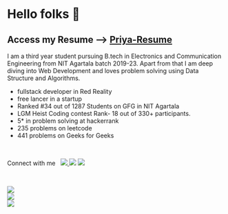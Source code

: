 # Hello folks 👋
## Access my Resume --> [Priya-Resume](https://drive.google.com/drive/folders/19vOspisAKlPQE0MDzJL7QrhFpZ04lNfs?usp=sharing)

I am a third year student pursuing B.tech in Electronics and Communication Engineering from NIT Agartala batch 2019-23. Apart from that I am deep diving into Web Development and loves problem solving using Data Structure and Algorithms. 


- fullstack developer in Red Reality
- free lancer in a startup
- Ranked #34 out of 1287 Students on GFG in NIT Agartala
- LGM Heist Coding contest Rank- 18 out of 330+ participants.
- 5* in problem solving at hackerrank
- 235 problems on leetcode
- 441 problems on Geeks for Geeks

<br>
<p>
 Connect with me &nbsp; 
    <a href="mailto:priyagupta.nita@gmail.com"><img src="https://img.shields.io/badge/-priyagupta.nita@gmail.com-c14438?style=flat&logo=Gmail&logoColor=white"/></a><a href="mailto:priya.saps.2000@gmail.com">
    <img src="https://img.shields.io/badge/-priya.saps.2000@gmail.com-c14438?style=flat&logo=Gmail&logoColor=white"/></a>
    <a href="https://www.linkedin.com/in/priya-gupta-424a811ab/"><img src="https://img.shields.io/badge/-Priya%20Gupta-0072b1?style=flat&logo=Linkedin&logoColor=white"/></a>
</p>

<br>

![](https://img.shields.io/badge/<Programming_Languages>-<C__C++>-informational?style=flat&logo=<LOGO_NAME>&logoColor=white&color=2bbc8a)
<br>
![](https://img.shields.io/badge/<Libraries_and_Tools>-<HTML5__CSS3__JS__Nodejs__Exprees__React__Git__GitHub>-informational?style=flat&logo=<LOGO_NAME>&logoColor=white&color=2bbc8a)
<br>
![](https://img.shields.io/badge/<Databases>-<MongoDB(NoSQL)>-informational?style=flat&logo=<LOGO_NAME>&logoColor=white&color=2bbc8a)
<br>
<br>

